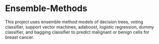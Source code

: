 # Ensemble-Methods
This project uses ensemble method models of decision trees, voting classifier, support vector machines, adaboost, logistic regression, dummy classifier, and bagging classifier to predict malignant or benign cells for breast cancer.
